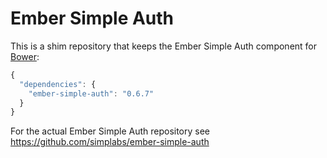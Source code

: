 #  Ember Simple Auth

This is a shim repository that keeps the Ember Simple Auth component for
[Bower](http://bower.io):

```js
{
  "dependencies": {
    "ember-simple-auth": "0.6.7"
  }
}
```

For the actual Ember Simple Auth repository see
https://github.com/simplabs/ember-simple-auth
